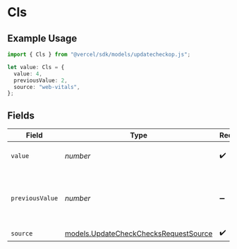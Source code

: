 # Cls

## Example Usage

```typescript
import { Cls } from "@vercel/sdk/models/updatecheckop.js";

let value: Cls = {
  value: 4,
  previousValue: 2,
  source: "web-vitals",
};
```

## Fields

| Field                                                                                | Type                                                                                 | Required                                                                             | Description                                                                          | Example                                                                              |
| ------------------------------------------------------------------------------------ | ------------------------------------------------------------------------------------ | ------------------------------------------------------------------------------------ | ------------------------------------------------------------------------------------ | ------------------------------------------------------------------------------------ |
| `value`                                                                              | *number*                                                                             | :heavy_check_mark:                                                                   | Cumulative Layout Shift value                                                        | 4                                                                                    |
| `previousValue`                                                                      | *number*                                                                             | :heavy_minus_sign:                                                                   | Previous Cumulative Layout Shift value to display a delta                            | 2                                                                                    |
| `source`                                                                             | [models.UpdateCheckChecksRequestSource](../models/updatecheckchecksrequestsource.md) | :heavy_check_mark:                                                                   | N/A                                                                                  |                                                                                      |